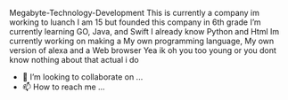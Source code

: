 Megabyte-Technology-Development 
This is currently a company im working to luanch  I am 15 but founded this company in 6th grade
I’m currently learning GO, Java, and Swift I already know Python and Html
Im currently working on making a My own  programming language, My own version of alexa and a Web browser
Yea ik oh you too young or you dont know nothing about that actual i do
- 💞️ I’m looking to collaborate on ...
- 📫 How to reach me ...

<!---
Megabyte-Technology-Development/Megabyte-Technology-Development is a ✨ special ✨ repository because its `README.md` (this file) appears on your GitHub profile.
You can click the Preview link to take a look at your changes.
--->
